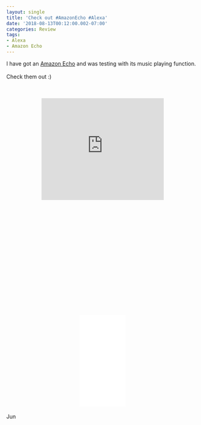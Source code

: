 ```yaml
---
layout: single
title: 'Check out #AmazonEcho #Alexa'
date: '2018-08-13T00:12:00.002-07:00'
categories: Review
tags:
- Alexa
- Amazon Echo
---
```


I have got an&nbsp;<a href="https://www.blogger.com/%3Ca%20target=%22_blank%22%20href=%22https://www.amazon.ca/gp/product/B0749WPNHM/ref=as_li_tl?ie=UTF8&amp;camp=15121&amp;creative=330641&amp;creativeASIN=B0749WPNHM&amp;linkCode=as2&amp;tag=jun7110a-20&amp;linkId=e91b2ade744c1e9db8e5987b4d41f92c%22%3EEcho%20(2nd%20Generation)%20-%20Heather%20Grey%20Fabric%3C/a%3E%3Cimg%20src=%22//ir-ca.amazon-adsystem.com/e/ir?t=jun7110a-20&amp;l=am2&amp;o=15&amp;a=B0749WPNHM%22%20width=%221%22%20height=%221%22%20border=%220%22%20alt=%22%22%20style=%22border:none%20!important;%20margin:0px%20!important;%22%20/%3E" target="_blank">Amazon Echo</a>&nbsp;and was testing with its music playing function.<br /><br />Check them out :)<br /><div class="separator" style="clear: both; text-align: center;"><br /></div><div class="separator" style="clear: both; text-align: center;"><br /></div><div style="text-align: center;"><iframe allowfullscreen="" class="YOUTUBE-iframe-video" data-thumbnail-src="https://i.ytimg.com/vi/Va5G7r7fRrQ/0.jpg" frameborder="0" height="266" src="https://www.youtube.com/embed/Va5G7r7fRrQ?feature=player_embedded" width="320"></iframe></div><div class="separator" style="clear: both; text-align: center;"><br /></div><div style="text-align: center;"><object class="BLOG_video_class" contentid="cc54744e4d03e0a9" height="266" id="BLOG_video-cc54744e4d03e0a9" width="320"></object></div><br /><div style="text-align: center;"><iframe frameborder="0" marginheight="0" marginwidth="0" scrolling="no" src="//rcm-na.amazon-adsystem.com/e/cm?ref=qf_sp_asin_til&amp;t=jun7110a-20&amp;m=amazon&amp;o=15&amp;p=8&amp;l=as1&amp;IS1=1&amp;asins=B0749WPNHM&amp;linkId=dab5794d3e7e1201bffa7cd18e7d9430&amp;bc1=ffffff&amp;lt1=_top&amp;fc1=333333&amp;lc1=0066c0&amp;bg1=ffffff&amp;f=ifr" style="height: 240px; width: 120px;"><br />    </iframe><br /></div><div style="text-align: center;"><br /></div><div style="text-align: left;">Jun</div><br />